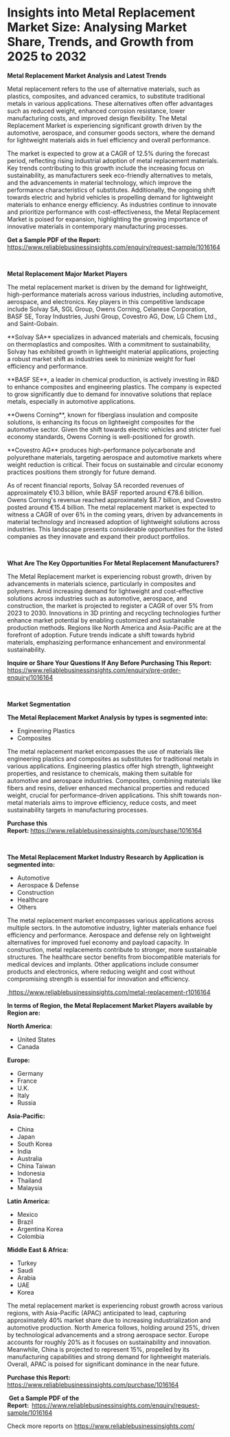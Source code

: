 <p><h1>Insights into Metal Replacement Market Size: Analysing Market Share, Trends, and Growth from 2025 to 2032</h1></p><p><strong>Metal Replacement Market Analysis and Latest Trends</strong></p>
<p><p>Metal replacement refers to the use of alternative materials, such as plastics, composites, and advanced ceramics, to substitute traditional metals in various applications. These alternatives often offer advantages such as reduced weight, enhanced corrosion resistance, lower manufacturing costs, and improved design flexibility. The Metal Replacement Market is experiencing significant growth driven by the automotive, aerospace, and consumer goods sectors, where the demand for lightweight materials aids in fuel efficiency and overall performance.</p><p>The market is expected to grow at a CAGR of 12.5% during the forecast period, reflecting rising industrial adoption of metal replacement materials. Key trends contributing to this growth include the increasing focus on sustainability, as manufacturers seek eco-friendly alternatives to metals, and the advancements in material technology, which improve the performance characteristics of substitutes. Additionally, the ongoing shift towards electric and hybrid vehicles is propelling demand for lightweight materials to enhance energy efficiency. As industries continue to innovate and prioritize performance with cost-effectiveness, the Metal Replacement Market is poised for expansion, highlighting the growing importance of innovative materials in contemporary manufacturing processes.</p></p>
<p><strong>Get a Sample PDF of the Report:&nbsp;</strong> <a href="https://www.reliablebusinessinsights.com/enquiry/request-sample/1016164?utm_campaign=2820&utm_medium=2&utm_source=Github&utm_content=ia&utm_term=02042025&utm_id=metal-replacement">https://www.reliablebusinessinsights.com/enquiry/request-sample/1016164</a></p>
<p>&nbsp;</p>
<p><strong>Metal Replacement Major Market Players</strong></p>
<p><p>The metal replacement market is driven by the demand for lightweight, high-performance materials across various industries, including automotive, aerospace, and electronics. Key players in this competitive landscape include Solvay SA, SGL Group, Owens Corning, Celanese Corporation, BASF SE, Toray Industries, Jushi Group, Covestro AG, Dow, LG Chem Ltd., and Saint-Gobain.</p><p>**Solvay SA** specializes in advanced materials and chemicals, focusing on thermoplastics and composites. With a commitment to sustainability, Solvay has exhibited growth in lightweight material applications, projecting a robust market shift as industries seek to minimize weight for fuel efficiency and performance.</p><p>**BASF SE**, a leader in chemical production, is actively investing in R&D to enhance composites and engineering plastics. The company is expected to grow significantly due to demand for innovative solutions that replace metals, especially in automotive applications.</p><p>**Owens Corning**, known for fiberglass insulation and composite solutions, is enhancing its focus on lightweight composites for the automotive sector. Given the shift towards electric vehicles and stricter fuel economy standards, Owens Corning is well-positioned for growth.</p><p>**Covestro AG** produces high-performance polycarbonate and polyurethane materials, targeting aerospace and automotive markets where weight reduction is critical. Their focus on sustainable and circular economy practices positions them strongly for future demand.</p><p>As of recent financial reports, Solvay SA recorded revenues of approximately €10.3 billion, while BASF reported around €78.6 billion. Owens Corning's revenue reached approximately $8.7 billion, and Covestro posted around €15.4 billion. The metal replacement market is expected to witness a CAGR of over 6% in the coming years, driven by advancements in material technology and increased adoption of lightweight solutions across industries. This landscape presents considerable opportunities for the listed companies as they innovate and expand their product portfolios.</p></p>
<p>&nbsp;</p>
<p><strong>What Are The Key Opportunities For Metal Replacement Manufacturers?</strong></p>
<p><p>The Metal Replacement market is experiencing robust growth, driven by advancements in materials science, particularly in composites and polymers. Amid increasing demand for lightweight and cost-effective solutions across industries such as automotive, aerospace, and construction, the market is projected to register a CAGR of over 5% from 2023 to 2030. Innovations in 3D printing and recycling technologies further enhance market potential by enabling customized and sustainable production methods. Regions like North America and Asia-Pacific are at the forefront of adoption. Future trends indicate a shift towards hybrid materials, emphasizing performance enhancement and environmental sustainability.</p></p>
<p><strong>Inquire or Share Your Questions If Any Before Purchasing This Report:</strong> <a href="https://www.reliablebusinessinsights.com/enquiry/pre-order-enquiry/1016164?utm_campaign=2820&utm_medium=2&utm_source=Github&utm_content=ia&utm_term=02042025&utm_id=metal-replacement">https://www.reliablebusinessinsights.com/enquiry/pre-order-enquiry/1016164</a></p>
<p>&nbsp;</p>
<p><strong>Market Segmentation</strong></p>
<p><strong>The Metal Replacement Market Analysis by types is segmented into:</strong></p>
<p><ul><li>Engineering Plastics</li><li>Composites</li></ul></p>
<p><p>The metal replacement market encompasses the use of materials like engineering plastics and composites as substitutes for traditional metals in various applications. Engineering plastics offer high strength, lightweight properties, and resistance to chemicals, making them suitable for automotive and aerospace industries. Composites, combining materials like fibers and resins, deliver enhanced mechanical properties and reduced weight, crucial for performance-driven applications. This shift towards non-metal materials aims to improve efficiency, reduce costs, and meet sustainability targets in manufacturing processes.</p></p>
<p><strong>Purchase this Report:&nbsp;</strong><a href="https://www.reliablebusinessinsights.com/purchase/1016164?utm_campaign=2820&utm_medium=2&utm_source=Github&utm_content=ia&utm_term=02042025&utm_id=metal-replacement">https://www.reliablebusinessinsights.com/purchase/1016164</a></p>
<p>&nbsp;</p>
<p><strong>The Metal Replacement Market Industry Research by Application is segmented into:</strong></p>
<p><ul><li>Automotive</li><li>Aerospace & Defense</li><li>Construction</li><li>Healthcare</li><li>Others</li></ul></p>
<p><p>The metal replacement market encompasses various applications across multiple sectors. In the automotive industry, lighter materials enhance fuel efficiency and performance. Aerospace and defense rely on lightweight alternatives for improved fuel economy and payload capacity. In construction, metal replacements contribute to stronger, more sustainable structures. The healthcare sector benefits from biocompatible materials for medical devices and implants. Other applications include consumer products and electronics, where reducing weight and cost without compromising strength is essential for innovation and efficiency.</p></p>
<p><a href="https://www.reliablebusinessinsights.com/metal-replacement-r1016164?utm_campaign=2820&utm_medium=2&utm_source=Github&utm_content=ia&utm_term=02042025&utm_id=metal-replacement">&nbsp;https://www.reliablebusinessinsights.com/metal-replacement-r1016164</a></p>
<p><strong>In terms of Region, the Metal Replacement Market Players available by Region are:</strong></p>
<p>
    <p> <strong> North America: </strong>
        <ul>
            <li>United States</li>
            <li>Canada</li>
        </ul>
        </p> 
    <p> <strong> Europe: </strong>
        <ul>
            <li>Germany</li>
            <li>France</li>
            <li>U.K.</li>
            <li>Italy</li>
            <li>Russia</li>
        </ul>
        </p> 
    <p> <strong> Asia-Pacific: </strong>
        <ul>
            <li>China</li>
            <li>Japan</li>
            <li>South Korea</li>
            <li>India</li>
            <li>Australia</li>
            <li>China Taiwan</li>
            <li>Indonesia</li>
            <li>Thailand</li>
            <li>Malaysia</li>
        </ul>
        </p> 
    <p> <strong> Latin America: </strong>
        <ul>
            <li>Mexico</li>
            <li>Brazil</li>
            <li>Argentina Korea</li>
            <li>Colombia</li>
        </ul>
        </p> 
    <p> <strong> Middle East & Africa: </strong>
        <ul>
            <li>Turkey</li>
            <li>Saudi</li>
            <li>Arabia</li>
            <li>UAE</li>
            <li>Korea</li>
        </ul>
    </p>
    </p>
<p><p>The metal replacement market is experiencing robust growth across various regions, with Asia-Pacific (APAC) anticipated to lead, capturing approximately 40% market share due to increasing industrialization and automotive production. North America follows, holding around 25%, driven by technological advancements and a strong aerospace sector. Europe accounts for roughly 20% as it focuses on sustainability and innovation. Meanwhile, China is projected to represent 15%, propelled by its manufacturing capabilities and strong demand for lightweight materials. Overall, APAC is poised for significant dominance in the near future.</p></p>
<p><strong>Purchase this Report: </strong><a href="https://www.reliablebusinessinsights.com/purchase/1016164?utm_campaign=2820&utm_medium=2&utm_source=Github&utm_content=ia&utm_term=02042025&utm_id=metal-replacement">https://www.reliablebusinessinsights.com/purchase/1016164</a></p>
<p>&nbsp;<strong>Get a Sample PDF of the Report:&nbsp;&nbsp;</strong><a href="https://www.reliablebusinessinsights.com/enquiry/request-sample/1016164?utm_campaign=2820&utm_medium=2&utm_source=Github&utm_content=ia&utm_term=02042025&utm_id=metal-replacement">https://www.reliablebusinessinsights.com/enquiry/request-sample/1016164</a></p>
<p><strong></strong></p>
<p>Check more reports on <a href="https://www.reliablebusinessinsights.com/?utm_campaign=2820&utm_medium=2&utm_source=Github&utm_content=ia&utm_term=02042025&utm_id=metal-replacement">https://www.reliablebusinessinsights.com/</a></p>